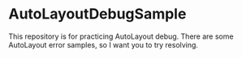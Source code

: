 # AutoLayoutDebugSample

This repository is for practicing AutoLayout debug. There are some AutoLayout error samples, so I want you to try resolving.
